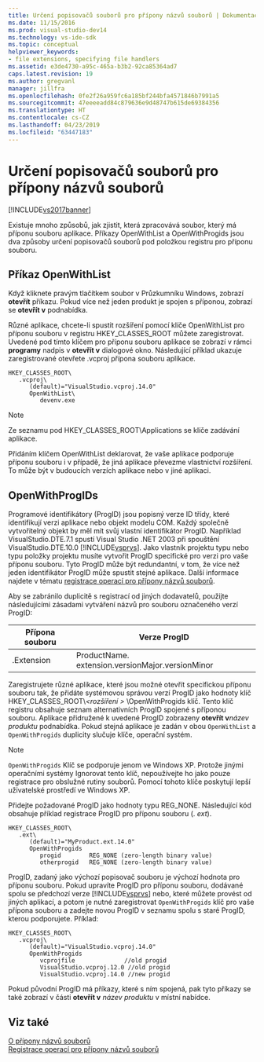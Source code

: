 ```yaml
---
title: Určení popisovačů souborů pro přípony názvů souborů | Dokumentace Microsoftu
ms.date: 11/15/2016
ms.prod: visual-studio-dev14
ms.technology: vs-ide-sdk
ms.topic: conceptual
helpviewer_keywords:
- file extensions, specifying file handlers
ms.assetid: e3de4730-a95c-465a-b3b2-92ca85364ad7
caps.latest.revision: 19
ms.author: gregvanl
manager: jillfra
ms.openlocfilehash: 0fe2f26a959fc6a185bf244bfa4571846b7991a5
ms.sourcegitcommit: 47eeeeadd84c879636e9d48747b615de69384356
ms.translationtype: HT
ms.contentlocale: cs-CZ
ms.lasthandoff: 04/23/2019
ms.locfileid: "63447183"
---
```

# <a name="specifying-file-handlers-for-file-name-extensions"></a>Určení popisovačů souborů pro přípony názvů souborů
[!INCLUDE[vs2017banner](../includes/vs2017banner.md)]

Existuje mnoho způsobů, jak zjistit, která zpracovává soubor, který má příponu souboru aplikace. Příkazy OpenWithList a OpenWithProgids jsou dva způsoby určení popisovačů souborů pod položkou registru pro příponu souboru.  
  
## <a name="openwithlist-verb"></a>Příkaz OpenWithList  
 Když kliknete pravým tlačítkem soubor v Průzkumníku Windows, zobrazí **otevřít** příkazu. Pokud více než jeden produkt je spojen s příponou, zobrazí se **otevřít v** podnabídka.  
  
 Různé aplikace, chcete-li spustit rozšíření pomocí klíče OpenWithList pro příponu souboru v registru HKEY_CLASSES_ROOT můžete zaregistrovat. Uvedené pod tímto klíčem pro příponu souboru aplikace se zobrazí v rámci **programy** nadpis v **otevřít v** dialogové okno. Následující příklad ukazuje zaregistrované otevřete .vcproj přípona souboru aplikace.  
  
```  
HKEY_CLASSES_ROOT\  
   .vcproj\  
      (default)="VisualStudio.vcproj.14.0"  
      OpenWithList\  
         devenv.exe  
```  
  
> [!NOTE]
> Ze seznamu pod HKEY_CLASSES_ROOT\Applications se klíče zadávání aplikace.  
  
 Přidáním klíčem OpenWithList deklarovat, že vaše aplikace podporuje příponu souboru i v případě, že jiná aplikace převezme vlastnictví rozšíření. To může být v budoucích verzích aplikace nebo v jiné aplikaci.  
  
## <a name="openwithprogids"></a>OpenWithProgIDs  
 Programové identifikátory (ProgID) jsou popisný verze ID třídy, které identifikují verzi aplikace nebo objekt modelu COM. Každý společně vytvořitelný objekt by měl mít svůj vlastní identifikátor ProgID. Například VisualStudio.DTE.7.1 spustí Visual Studio .NET 2003 při spouštění VisualStudio.DTE.10.0 [!INCLUDE[vsprvs](../includes/vsprvs-md.md)]. Jako vlastník projektu typu nebo typu položky projektu musíte vytvořit ProgID specifické pro verzi pro vaše příponu souboru. Tyto ProgID může být redundantní, v tom, že více než jeden identifikátor ProgID může spustit stejné aplikace. Další informace najdete v tématu [registrace operací pro přípony názvů souborů](../extensibility/registering-verbs-for-file-name-extensions.md).  
  
 Aby se zabránilo duplicitě s registrací od jiných dodavatelů, použijte následujícími zásadami vytváření názvů pro souboru označeného verzí ProgID:  
  
|Přípona souboru|Verze ProgID|  
|--------------------|----------------------|  
|.Extension|ProductName. extension.versionMajor.versionMinor|  
  
 Zaregistrujete různé aplikace, které jsou možné otevřít specifickou příponu souboru tak, že přidáte systémovou správou verzí ProgID jako hodnoty klíč HKEY_CLASSES_ROOT\\*\<rozšíření >* \OpenWithProgids klíč. Tento klíč registru obsahuje seznam alternativních ProgID spojené s příponou souboru. Aplikace přidružené k uvedené ProgID zobrazeny **otevřít v**_název produktu_ podnabídka. Pokud stejná aplikace je zadán v obou `OpenWithList` a `OpenWithProgids` duplicity slučuje klíče, operační systém.  
  
> [!NOTE]
> `OpenWithProgids` Klíč se podporuje jenom ve Windows XP. Protože jinými operačními systémy Ignorovat tento klíč, nepoužívejte ho jako pouze registrace pro obslužné rutiny souborů. Pomocí tohoto klíče poskytují lepší uživatelské prostředí ve Windows XP.  
  
 Přidejte požadované ProgID jako hodnoty typu REG_NONE. Následující kód obsahuje příklad registrace ProgID pro příponu souboru (. *ext*).  
  
```  
HKEY_CLASSES_ROOT\  
   .ext\  
      (default)="MyProduct.ext.14.0"  
      OpenWithProgids  
         progid        REG_NONE (zero-length binary value)  
         otherprogid   REG_NONE (zero-length binary value)  
```  
  
 ProgID, zadaný jako výchozí popisovač souboru je výchozí hodnota pro příponu souboru. Pokud upravíte ProgID pro příponu souboru, dodávané spolu se předchozí verze [!INCLUDE[vsprvs](../includes/vsprvs-md.md)] nebo, které můžete provést od jiných aplikací, a potom je nutné zaregistrovat `OpenWithProgids` klíč pro vaše přípona souboru a zadejte novou ProgID v seznamu spolu s staré ProgID, kterou podporujete. Příklad:  
  
```  
HKEY_CLASSES_ROOT\  
   .vcproj\  
      (default)="VisualStudio.vcproj.14.0"  
      OpenWithProgids  
         vcprojfile              //old progid  
         VisualStudio.vcproj.12.0 //old progid  
         VisualStudio.vcproj.14.0 //new progid  
```  
  
 Pokud původní ProgID má příkazy, které s ním spojená, pak tyto příkazy se také zobrazí v části **otevřít v** *název produktu* v místní nabídce.  
  
## <a name="see-also"></a>Viz také  
 [O přípony názvů souborů](../extensibility/about-file-name-extensions.md)   
 [Registrace operací pro přípony názvů souborů](../extensibility/registering-verbs-for-file-name-extensions.md)
